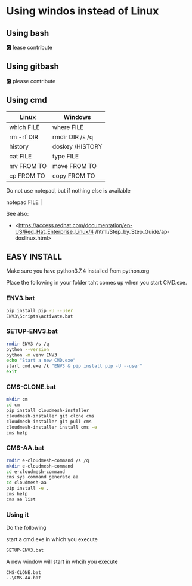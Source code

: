 # Using windos instead of Linux

## Using bash

:o2: lease contribute

## Using gitbash

:o2: please contribute

## Using cmd

| Linux | Windows |
| ----- | ------- |
| which FILE | where FILE |
| rm -rf DIR | rmdir DIR /s /q |
| history | doskey /HISTORY |
| cat FILE | type FILE |
| mv FROM TO | move FROM TO |
| cp FROM TO | copy FROM TO |


Do not use notepad, but if nothing else is available

notepad FILE |

See also:

* <https://access.redhat.com/documentation/en-US/Red_Hat_Enterprise_Linux/4
/html/Step_by_Step_Guide/ap-doslinux.html>

## EASY INSTALL

Make sure you have python3.7.4 installed from python.org

Place the following in your folder taht comes up when you start CMD.exe.

### ENV3.bat

```bash
pip install pip -U --user
ENV3\Scripts\activate.bat
```

### SETUP-ENV3.bat

```bash
rmdir ENV3 /s /q
python --version
python -m venv ENV3
echo "Start a new CMD.exe"
start cmd.exe /k "ENV3 & pip install pip -U --user"
exit
```

### CMS-CLONE.bat

```bash
mkdir cm
cd cm
pip install cloudmesh-installer
cloudmesh-installer git clone cms
cloudmesh-installer git pull cms
cloudmesh-installer install cms -e
cms help
```

### CMS-AA.bat

```bash
rmdir e-cloudmesh-command /s /q
mkdir e-cloudmesh-command
cd e-cloudmesh-command
cms sys command generate aa
cd cloudmesh-aa
pip install -e .
cms help
cms aa list
```

### Using it

Do the following

start a cmd.exe in which you execute

```bash
SETUP-ENV3.bat
```

A new window will start in whcih you execute

```
CMS-CLONE.bat
..\CMS-AA.bat
```




